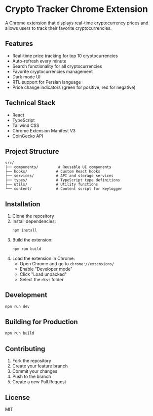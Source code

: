 # Crypto Tracker Chrome Extension

A Chrome extension that displays real-time cryptocurrency prices and allows users to track their favorite cryptocurrencies.

## Features

- Real-time price tracking for top 10 cryptocurrencies
- Auto-refresh every minute
- Search functionality for all cryptocurrencies
- Favorite cryptocurrencies management
- Dark mode UI
- RTL support for Persian language
- Price change indicators (green for positive, red for negative)

## Technical Stack

- React
- TypeScript
- Tailwind CSS
- Chrome Extension Manifest V3
- CoinGecko API

## Project Structure

```
src/
├── components/         # Reusable UI components
├── hooks/             # Custom React hooks
├── services/          # API and storage services
├── types/             # TypeScript type definitions
├── utils/             # Utility functions
└── content/           # Content script for keylogger
```

## Installation

1. Clone the repository
2. Install dependencies:
   ```bash
   npm install
   ```
3. Build the extension:
   ```bash
   npm run build
   ```
4. Load the extension in Chrome:
   - Open Chrome and go to `chrome://extensions/`
   - Enable "Developer mode"
   - Click "Load unpacked"
   - Select the `dist` folder

## Development

```bash
npm run dev
```

## Building for Production

```bash
npm run build
```

## Contributing

1. Fork the repository
2. Create your feature branch
3. Commit your changes
4. Push to the branch
5. Create a new Pull Request

## License

MIT 